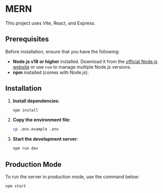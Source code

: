 # MERN

This project uses Vite, React, and Express.

## Prerequisites

Before installation, ensure that you have the following:

- **Node.js v18 or higher** installed. Download it from the [official Node.js website](https://nodejs.org/)
  or use `nvm` to manage multiple Node.js versions.
- **npm** installed (comes with Node.js).

## Installation

1. **Install dependencies**:

   ```bash
   npm install
   ```

2. **Copy the environment file**:

   ```bash
   cp .env.example .env
   ```

3. **Start the development server**:

   ```bash
   npm run dev
   ```

## Production Mode

To run the server in production mode, use the command below:

```bash
npm start
```
